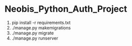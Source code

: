 # Neobis_Python_Auth_Project
1. pip install -r requirements.txt
2. ./manage.py makemigrations
3. ./manage.py migrate
4. ./manage.py runserver

